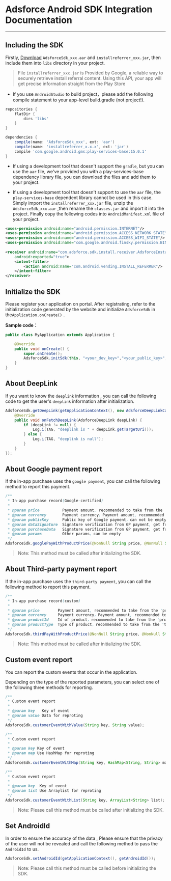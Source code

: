 # Adsforce Android SDK Integration Documentation
---


## Including the SDK
Firstly, [Download](https://github.com/adsforce/sdk-android/releases) `AdsforceSdk_xxx.aar` and `installreferrer_xxx.jar`, then include them into `libs` directory in your project.

> File `installreferrer_xxx.jar` is Provided by Google, a reliable way to securely retrieve install referral content. 
Using this API, your app will get precise information straight from the Play Store

*	If you use `AndroidStudio` to build project，please add the following compile statement to your app-level build.gradle (not project!).

```groovy
repositories {
    flatDir {
        dirs 'libs'
    }
}

dependencies {
    compile(name: 'AdsforceSdk_xxx', ext: 'aar')
    compile(name: 'installreferrer_x.x.x', ext: 'jar')
    compile 'com.google.android.gms:play-services-base:15.0.1'
}
```

*	If using a development tool that doesn't support the `gradle`, but you can use the `aar` file, we've provided you with a play-services-base dependency library file, you can download the files and add them to your project.

*	If using a development tool that doesn't support to use the `aar` file, the `play-services-base` dependent library cannot be used in this case. Simply import the `installreferrer_xxx.jar` file, unzip the `AdsforceSdk_xxx.aar` ,then rename the `classes.jar` and import it into the project. Finally copy the following codes into  `AndroidManifest.xml` file of your project.

```xml
<uses-permission android:name="android.permission.INTERNET"/>
<uses-permission android:name="android.permission.ACCESS_NETWORK_STATE"/>
<uses-permission android:name="android.permission.ACCESS_WIFI_STATE"/>
<uses-permission android:name="com.google.android.finsky.permission.BIND_GET_INSTALL_REFERRER_SERVICE" />
	
<receiver android:name="com.adsforce.sdk.install.receiver.AdsforceInstallReferrerReceiver"
 	android:exported="true">
	<intent-filter>
		<action android:name="com.android.vending.INSTALL_REFERRER"/>
	</intent-filter>
</receiver>
```


## Initialize the SDK

Please register your application on portal. After registrating, refer to the initialization code generated by the website and initialize `AdsforceSdk` in the`Application.onCreate()` .

**Sample code：**

```java
public class MyApplication extends Application {

    @Override
    public void onCreate() {
        super.onCreate();
        AdsforceSdk.initSdk(this, "<your_dev_key>","<your_public_key>", "https://<your_track_host>/", "<your_channel_id>");
	}
}
```


## About DeepLink

If you want to know the `deeplink` information , you can call the following code to get the user's `deeplink` information after initialization.

```java
AdsforceSdk.getDeepLink(getApplicationContext(), new AdsforceDeepLinkCallback() {
    @Override
    public void onFetchDeepLink(AdsforceDeepLink deepLink) {
        if (deepLink != null) {
            Log.i(TAG, "deeplink is " + deepLink.getTargetUri());
        } else {
            Log.i(TAG, "deeplink is null");
        }
    }
});
```


## About Google payment report

If the in-app purchase uses the `google payment`, you can call the following method to report this payment.

```java
/**
 * In-app purchase record(Google-certified)
 *
 * @param price          Payment amount, recommended to take from the 'price' field of skudetail, can not be empty
 * @param currency       Payment currency，Payment amount, recommended to take from the 'price_currency_code' field of skudetail, can not be empty
 * @param publicKey      Public key of Google payment，can not be empty
 * @param dataSignature  Signature verification from GP payment, get from Purchase.getSignature()，can not be empty
 * @param purchaseData   Signature verification from GP payment, get from Purchase.getOriginalJson()，can not be empty
 * @param params         Other params，can be empty
 */
AdsforceSdk.googlePayWithProductPrice(@NonNull String price, @NonNull String currency, @NonNull String publicKey, @NonNull String dataSignature, @NonNull String purchaseData, Map<String, String> params);
```

> Note: This method must be called after initializing the SDK.

## About Third-party payment report

If the in-app purchase uses the `third-party payment`, you can call the following method to report this payment.

```java
/**
 * In-app purchase record(custom)
 *
 * @param price        Payment amount, recommended to take from the 'price' field of skudetail, can not be empty
 * @param currency     Payment currency，Payment amount, recommended to take from the 'price_currency_code' field of skudetail, can not be empty
 * @param productId    Id of product，recommended to take from the 'productId' field of skudetail，can not be empty
 * @param productType  Type of product，recommended to take from the 'type' field of skudetail，can not be empty
 */
AdsforceSdk.thirdPayWithProductPrice(@NonNull String price, @NonNull String currency, String productId, String productType);
```

> Note: This method must be called after initializing the SDK.

## Custom event report

You can report the custom events that occur in the application. 
<!--
If you want to report custom event, you should open the custom event report controller firstly.

> Note: Default custom event report controller is disable.

```java
AdsforceSdk.enableCustomerEvent(true);
```

Or maybe you don't need to reprot custom event, you can disable the custom reporter.

```java
AdsforceSdk.enableCustomerEvent(false);
```
-->

Depending on the type of the reported parameters, you can select one of the following three methods for reporting.

```java
/**
 * Custom event report
 *
 * @param key   Key of event
 * @param value Data for reproting
 */
AdsforceSdk.customerEventWithValue(String key, String value);

/**
 * Custom event report
 *
 * @param key Key of event
 * @param map Use HashMap for reproting
 */
AdsforceSdk.customerEventWithMap(String key, HashMap<String, String> map);

/**
 * Custom event report
 *
 * @param key  Key of event
 * @param list Use Arraylist for reproting
 */
AdsforceSdk.customerEventWithList(String key, ArrayList<String> list);
```

> Note: Please call this method must be called after initializing the SDK.

## Set AndroidId
In order to ensure the accuracy of the data , Please ensure that the privacy of the user will not be revealed and call the following method to pass the `AndroidId` to us.

```java
AdsforceSdk.setAndroidId(getApplicationContext(), getAndroidId());
```

> Note: Please call this method must be called before initializing the SDK.
